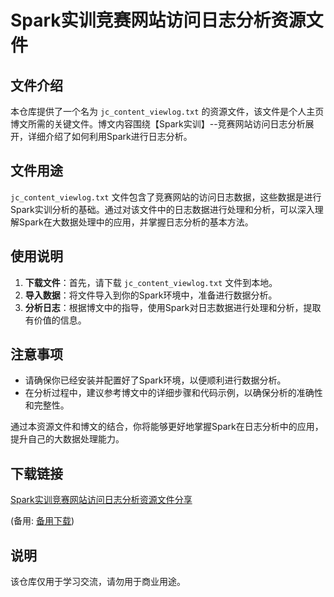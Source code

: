 # Spark实训竞赛网站访问日志分析资源文件

## 文件介绍

本仓库提供了一个名为 `jc_content_viewlog.txt` 的资源文件，该文件是个人主页博文所需的关键文件。博文内容围绕【Spark实训】--竞赛网站访问日志分析展开，详细介绍了如何利用Spark进行日志分析。

## 文件用途

`jc_content_viewlog.txt` 文件包含了竞赛网站的访问日志数据，这些数据是进行Spark实训分析的基础。通过对该文件中的日志数据进行处理和分析，可以深入理解Spark在大数据处理中的应用，并掌握日志分析的基本方法。

## 使用说明

1. **下载文件**：首先，请下载 `jc_content_viewlog.txt` 文件到本地。
2. **导入数据**：将文件导入到你的Spark环境中，准备进行数据分析。
3. **分析日志**：根据博文中的指导，使用Spark对日志数据进行处理和分析，提取有价值的信息。

## 注意事项

- 请确保你已经安装并配置好了Spark环境，以便顺利进行数据分析。
- 在分析过程中，建议参考博文中的详细步骤和代码示例，以确保分析的准确性和完整性。

通过本资源文件和博文的结合，你将能够更好地掌握Spark在日志分析中的应用，提升自己的大数据处理能力。

## 下载链接
[Spark实训竞赛网站访问日志分析资源文件分享](https://pan.quark.cn/s/3f5f3ec234fc) 

(备用: [备用下载](https://pan.baidu.com/s/1e-FsNLFTK5_yohUsZ0JJaQ?pwd=1234))

## 说明

该仓库仅用于学习交流，请勿用于商业用途。
